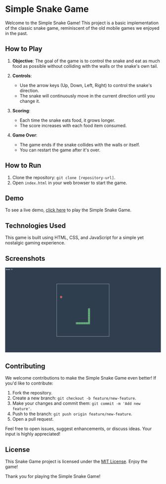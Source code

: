 # Simple Snake Game

Welcome to the Simple Snake Game! This project is a basic implementation of the classic snake game, reminiscent of the old mobile games we enjoyed in the past.

## How to Play

1. **Objective**: The goal of the game is to control the snake and eat as much food as possible without colliding with the walls or the snake's own tail.

2. **Controls**:
   - Use the arrow keys (Up, Down, Left, Right) to control the snake's direction.
   - The snake will continuously move in the current direction until you change it.

3. **Scoring**:
   - Each time the snake eats food, it grows longer.
   - The score increases with each food item consumed.

4. **Game Over**:
   - The game ends if the snake collides with the walls or itself.
   - You can restart the game after it's over.

## How to Run

1. Clone the repository: `git clone [repository-url]`.
2. Open `index.html` in your web browser to start the game.

## Demo

To see a live demo, [click here](https://sameermuslim.github.io/snake-game) to play the Simple Snake Game.

## Technologies Used

This game is built using HTML, CSS, and JavaScript for a simple yet nostalgic gaming experience.

## Screenshots

![Snake Game Screenshot](Screenshot-snake.jpg)

## Contributing

We welcome contributions to make the Simple Snake Game even better! If you'd like to contribute:

1. Fork the repository.
2. Create a new branch: `git checkout -b feature/new-feature`.
3. Make your changes and commit them: `git commit -m 'Add new feature'`.
4. Push to the branch: `git push origin feature/new-feature`.
5. Open a pull request.

Feel free to open issues, suggest enhancements, or discuss ideas. Your input is highly appreciated!

## License

This Snake Game project is licensed under the [MIT License](LICENSE). Enjoy the game!

Thank you for playing the Simple Snake Game!

